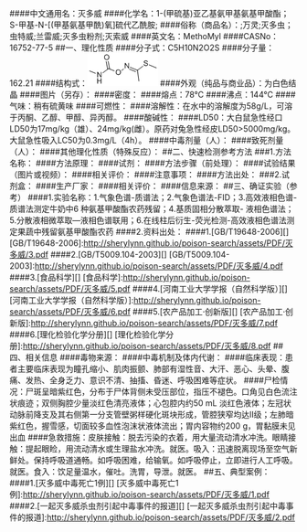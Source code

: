 ####中文通用名：灭多威
####化学名：1-(甲硫基)亚乙基氨甲基氨基甲酸酯；S-甲基-N-[(甲基氨基甲酰)氧]硫代乙酰胺;
####俗称（商品名）：;万灵;灭多虫；虫特威;兰雷威;灭多虫粉剂;灭索威
####英文名：MethoMyl
####CASNo：16752-77-5
##一、理化性质
####分子式：C5H10N2O2S
####分子量：162.21
####结构式：![结构式](./assets/duwu/灭多威/@0结构式.gif)
####外观（纯品与商业品）：为白色结晶
####图片（另存）：
####密度：
####熔点：78°C
####沸点：144°C
####气味：稍有硫黄味
####可燃性：
####溶解性：在水中的溶解度为58g/L，可溶于丙酮、乙醇、甲醇、异丙醇。
####酸碱性：
####LD50：大白鼠急性经口LD50为17mg/kg（雄）、24mg/kg(雌）。原药对兔急性经皮LD50>5000mg/kg。大鼠急性吸入LC50为0.3mg/L（4h）。
####中毒剂量（人）：
####致死剂量（人）：
####其他理化性质（特殊反应）：
##二、快速检测参考方法
###1.方法名称：
####方法原理：
####试剂：
####方法步骤（前处理）：
####试验结果（图片或视频）：
####相关评价：
####注意事项：
####方法出处：
###2.试剂盒：
####生产厂家：
####相关评价：
####信息来源：
##三、确证实验（参考）
####1.实验名称：1.气象色谱-质谱法；2.气象色谱法-FID；3.高效液相色谱- 质谱法测定牛奶中6 种氨基甲酸酯农药残留；4.基质固相分散萃取- 液相色谱法；5.分散液相微萃取—液相色谱联用；6.在线柱后衍生-荧光检测-高效液相色谱法测定果蔬中残留氨基甲酸酯农药
####2.资料出处：
####1.[GB/T19648-2006][]
[GB/T19648-2006]:http://sherylynn.github.io/poison-search/assets/PDF/灭多威/3.pdf
####2.[GB/T5009.104-2003][]
[GB/T5009.104-2003]:http://sherylynn.github.io/poison-search/assets/PDF/灭多威/4.pdf
####3.[食品科学][]
[食品科学]:http://sherylynn.github.io/poison-search/assets/PDF/灭多威/5.pdf
####4.[河南工业大学学报（自然科学版）][]
[河南工业大学学报（自然科学版）]:http://sherylynn.github.io/poison-search/assets/PDF/灭多威/6.pdf
####5.[农产品加工·创新版][]
[农产品加工·创新版]:http://sherylynn.github.io/poison-search/assets/PDF/灭多威/7.pdf
####6.[理化检验化学分册][]
[理化检验化学分册]:http://sherylynn.github.io/poison-search/assets/PDF/灭多威/8.pdf
##四、相关信息
####毒物来源：
####中毒机制及体内代谢：
####临床表现：患者主要临床表现为瞳孔缩小、肌肉振颤、肺部有湿性音、大汗、恶心、头晕、腹痛、发热、全身乏力、意识不清、抽搐、昏迷、呼吸困难等症状。
####尸检情况：尸斑呈暗紫红色，分布于尸体背侧未受压部位，指压不褪色。口角见白色流注状痕迹；双侧胸腔少量淡红色清亮液体；心包腔内约50 mL 淡红色液体；左冠状动脉前降支及其右侧第一分支管壁粥样硬化斑块形成，管腔狭窄均达Ⅱ级；左肺暗紫红色，握雪感，切面较多血性泡沫状液体流出；胃内容物约200 g，胃黏膜未见出血
####急救措施：皮肤接触：脱去污染的衣着，用大量流动清水冲洗。眼睛接触：提起眼睑，用流动清水或生理盐水冲洗。就医。吸入：迅速脱离现场至空气新鲜处。保持呼吸道通畅。如呼吸困难，给输氧。如呼吸停止，立即进行人工呼吸。就医。食入：饮足量温水，催吐。洗胃，导泄。就医。
##五、典型案例：
####1.[灭多威中毒死亡1例][]
[灭多威中毒死亡1例]:http://sherylynn.github.io/poison-search/assets/PDF/灭多威/1.pdf
####2.[一起灭多威杀虫剂引起中毒事件的报道][]
[一起灭多威杀虫剂引起中毒事件的报道]:http://sherylynn.github.io/poison-search/assets/PDF/灭多威/2.pdf
